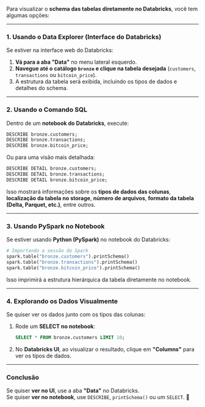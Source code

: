 Para visualizar o **schema das tabelas diretamente no Databricks**, você tem algumas opções:

---

### **1. Usando o Data Explorer (Interface do Databricks)**
Se estiver na interface web do Databricks:
1. **Vá para a aba "Data"** no menu lateral esquerdo.
2. **Navegue até o catálogo `bronze` e clique na tabela desejada** (`customers`, `transactions` ou `bitcoin_price`).
3. A estrutura da tabela será exibida, incluindo os tipos de dados e detalhes do schema.

---

### **2. Usando o Comando SQL**
Dentro de um **notebook do Databricks**, execute:

```sql
DESCRIBE bronze.customers;
DESCRIBE bronze.transactions;
DESCRIBE bronze.bitcoin_price;
```

Ou para uma visão mais detalhada:

```sql
DESCRIBE DETAIL bronze.customers;
DESCRIBE DETAIL bronze.transactions;
DESCRIBE DETAIL bronze.bitcoin_price;
```

Isso mostrará informações sobre os **tipos de dados das colunas**, **localização da tabela no storage**, **número de arquivos**, **formato da tabela (Delta, Parquet, etc.)**, entre outros.

---

### **3. Usando PySpark no Notebook**
Se estiver usando **Python (PySpark)** no notebook do Databricks:

```python
# Importando a sessão do Spark
spark.table("bronze.customers").printSchema()
spark.table("bronze.transactions").printSchema()
spark.table("bronze.bitcoin_price").printSchema()
```

Isso imprimirá a estrutura hierárquica da tabela diretamente no notebook.

---

### **4. Explorando os Dados Visualmente**
Se quiser ver os dados junto com os tipos das colunas:
1. Rode um **SELECT no notebook**:

   ```sql
   SELECT * FROM bronze.customers LIMIT 10;
   ```
   
2. No **Databricks UI**, ao visualizar o resultado, clique em **"Columns"** para ver os tipos de dados.

---

### **Conclusão**
Se quiser **ver no UI**, use a aba **"Data"** no Databricks.  
Se quiser **ver no notebook**, use `DESCRIBE`, `printSchema()` ou um `SELECT`. 🚀